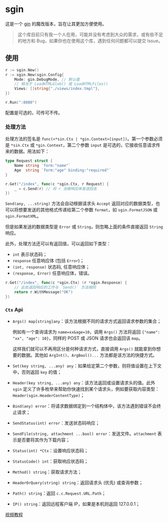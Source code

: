 # sgin

这是一个 [gin](https://github.com/gin-gonic/gin) 的魔改版本，旨在让其更加方便使用。

> 这个库目前只有我一个人在用，可能并没有考虑到大众的需求，或有些不足的地方和 Bug，如果你也在使用这个库，遇到任何问题都可以提交 Issue。

## 使用

```go
r := sgin.New()
r := sgin.New(sgin.Config{
    Mode: gin.DebugMode, // 默认值
    // 相当于 LoadHTMLGlob() 或 LoadHTMLFiles()
    Views: []string{"./views/index.tmpl"},
})

r.Run(":8080")
```

配置是可选的，可传可不传。

### 处理方法

处理方法的签名是 `func(<*sin.Ctx | *gin.Context>[input])`。第一个参数必须是 `*sin.Ctx` 或 `*gin.Context`，第二个参数 `input` 是可选的，它接收任意请求传来的数据。用法如下：

```go
type Request struct {
    Name string `form:"name"`
    Age  string `form:"age" binding:"required"`
}

r.Get("/index", func(c *sgin.Ctx, r Request) {
    _ = c.Send(r) // 将 r 当做响应体发送回去
})
```

`Send(any, ...string)` 方法会自动根据请求头 `Accept` 返回对应的数据类型，也可以将想要发送的其他格式传递给第二个参数 `format`，如 `sgin.FormatJSON` 或 `sgin.FormatXML`。

但是如果发送的数据类型是 `Error` 或 `String`，则忽略上面的条件直接返回 `String` 响应。

此外，处理方法还可以有返回值，可以返回如下类型：

- `int` 表示状态码；
- `response` 任意响应体 (包括 `Error`)；
- `(int, response)` 状态码, 任意响应体；
- `(response, Error)` 任意响应体，错误。

```go
r.Get("/index", func(c *sgin.Ctx) (r *sgin.Response) {
    // 此处返回响应的工作与 `Send()` 方法相同
    return r.WithMessage("OK")
})
```

### `Ctx` Api

- `Args() map[string]any`：该方法根据不同的请求方式返回请求参数的集合；

    例如有一个查询请求为 `name=xx&age=10`，调用 `Args()` 方法将返回 `{"name": "xx", "age": 10}`，同样的 POST 或 JSON 请求也会返回该 `map`。
    
    这样我们就可以不再用区分是何种请求方式，直接调用 `Args()` 就能拿到你想要的数据。其他如 `ArgInt()`、`ArgBool()...` 方法都是该方法的快捷方式。

- `Set(key string, ...any) any`：如果给定第二个参数，则将值设置在上下文中，否则返回 `key` 的值；
- `Header(key string, ...any) any`：该方法返回或设置请求头的值。此外 `sgin` 定义了许多枚举来帮助你快速找到某个请求头，例如要获取内容类型：`Header(sgin.HeaderContentType)`；
- `Bind(any) error`：将请求数据绑定到一个结构体中，该方法遇到错误不会终止请求；
- `SendStatus(int) error`：发送状态码响应；
- `SendFile(string, attachment ...bool) error`：发送文件。`attachment` 表示是否要将其作为下载内容；
- `Status(int) *Ctx`：设置响应状态码；
- `StatusCode() int`：获取响应状态码；
- `Method() string`：获取请求方法；
- `HeaderOrQuery(string) string`：返回请求头 (优先) 或查询参数；
- `Path() string`：返回 `c.c.Request.URL.Path`；
- `IP() string`：返回远程客户端 IP，如果是本机则返回 127.0.0.1；

[视频教程](https://www.bilibili.com/video/BV1Nh4y1e7kk/?vd_source=7ae7a1bdbc2bfacc227a70634fc5d2c2#reply186203730000)
